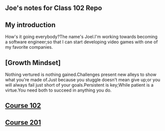 ## Joe's notes for Class 102 Repo

## My introduction 
How's it going everybody?The name's Joel.I'm working towards becoming a software engineer;so that I can start developing video games with one of my favorite companies.

## [Growth Mindset]
Nothing vertured is nothing gained.Challenges present new alleys to show what you're made of.Just because you stuggle doesn't mean give up;or you will always fail just short of your goals.Persistent is key;While patient is a virtue.You need both to succeed in anything you do. 
## [Course 102](./102/Class01/Lab01/README.md)

## [Course 201](./201/Class01/Lab01/README.md)
